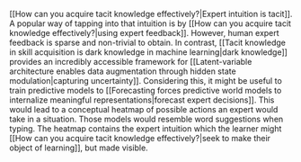 [[How can you acquire tacit knowledge effectively?|Expert intuition is tacit]]. A popular way of tapping into that intuition is by [[How can you acquire tacit knowledge effectively?|using expert feedback]]. However, human expert feedback is sparse and non-trivial to obtain. In contrast, [[Tacit knowledge in skill acquisition is dark knowledge in machine learning|dark knowledge]] provides an incredibly accessible framework for [[Latent-variable architecture enables data augmentation through hidden state modulation|capturing uncertainty]]. Considering this, it might be useful to train predictive models to [[Forecasting forces predictive world models to internalize meaningful representations|forecast expert decisions]]. This would lead to a conceptual heatmap of possible actions an expert would take in a situation. Those models would resemble word suggestions when typing. The heatmap contains the expert intuition which the learner might [[How can you acquire tacit knowledge effectively?|seek to make their object of learning]], but made visible. 